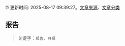 :alarm_clock: 更新时间: 2025-08-17 09:39:27。[文章来源](/README.md)、[文章分类](/TAGS.md)

## 报告


> 关键字：`报告`、`月报`



